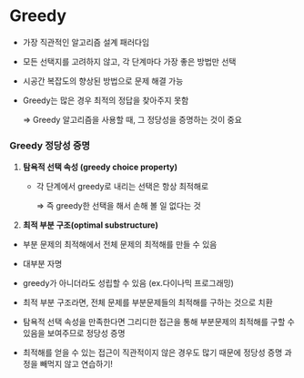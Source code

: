 # Greedy

- 가장 직관적인 알고리즘 설계 패러다임
- 모든 선택지를 고려하지 않고, 각 단계마다 가장 좋은 방법만 선택
- 시공간 복잡도의 향상된 방법으로 문제 해결 가능
- Greedy는 많은 경우 최적의 정답을 찾아주지 못함

    ⇒ Greedy 알고리즘을 사용할 때, 그 정당성을 증명하는 것이 중요

### Greedy 정당성 증명

1. **탐욕적 선택 속성 (greedy choice property)**
    - 각 단계에서 greedy로 내리는 선택은 항상 최적해로

        ⇒ 즉 greedy한 선택을 해서 손해 볼 일 없다는 것

 2.  **최적 부분 구조(optimal substructure)**

- 부분 문제의 최적해에서 전체 문제의 최적해를 만들 수 있음
- 대부분 자명
- greedy가 아니더라도 성립할 수 있음 (ex.다이나믹 프로그래밍)

- 최적 부분 구조라면, 전체 문제를 부분문제들의 최적해를 구하는 것으로 치환
- 탐욕적 선택 속성을 만족한다면 그리디한 접근을 통해 부분문제의 최적해를 구할 수 있음을 보여주므로 정당성 증명
- 최적해를 얻을 수 있는 접근이 직관적이지 않은 경우도 많기 때문에 정당성 증명 과정을 빼먹지 않고 연습하기!